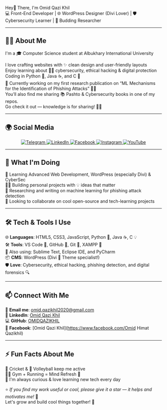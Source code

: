 Hey👋 There, I'm Omid Qazi Khil  
💻 Front-End Developer | 🌐 WordPress Designer (Divi Lover) | 🛡️ Cybersecurity Learner | 📝 Budding Researcher

---

## 🙋‍♂️ About Me
I'm a 🎓 Computer Science student at Albukhary International University

I love crafting websites with ✨ clean design and user-friendly layouts  
Enjoy learning about 🕵️‍♂️ cybersecurity, ethical hacking & digital protection  
Coding in Python 🐍, Java ☕, and C 🧠  
📖 Currently working on my first research publication on “ML Mechanisms for the Identification of Phishing Attacks” 🔬🤖  
You’ll also find me sharing 📚 Pashto & Cybersecurity books in one of my repos.  
Go check it out — knowledge is for sharing! 🔗📖

---

## 🌍 Social Media  

<p align="center">
  <a href="https://t.me/yourtelegramusername" target="_blank">
    <img src="https://img.shields.io/badge/Telegram-2CA5E0?style=for-the-badge&logo=telegram&logoColor=white" alt="Telegram">
  </a>
  <a href="https://www.linkedin.com/in/omid-qazi-khil-62956a27a/" target="_blank">
    <img src="https://img.shields.io/badge/LinkedIn-0077B5?style=for-the-badge&logo=linkedin&logoColor=white" alt="LinkedIn">
  </a>
  <a href="https://www.facebook.com/profile.php?id=100008686566453" target="_blank">
    <img src="https://img.shields.io/badge/Facebook-1877F2?style=for-the-badge&logo=facebook&logoColor=white" alt="Facebook">
  </a>
  <a href="https://www.instagram.com/yourinstagramusername" target="_blank">
    <img src="https://img.shields.io/badge/Instagram-E4405F?style=for-the-badge&logo=instagram&logoColor=white" alt="Instagram">
  </a>
  <a href="https://www.youtube.com/@yourchannelusername" target="_blank">
    <img src="https://img.shields.io/badge/YouTube-FF0000?style=for-the-badge&logo=youtube&logoColor=white" alt="YouTube">
  </a>
</p>



---

## 🚀 What I'm Doing
🌱 Learning Advanced Web Development, WordPress (especially Divi) & CyberSec  
👨‍💻 Building personal projects with 💡 ideas that matter  
📝 Researching and writing on machine learning for phishing attack detection  
🤝 Looking to collaborate on cool open-source and tech-learning projects

---

## 🛠️ Tech & Tools I Use
🌐 **Languages**: HTML5, CSS3, JavaScript, Python 🐍, Java ☕, C 💡  
🛠️ **Tools**: VS Code 🎨, GitHub 🐙, Git 🔧, XAMPP 🧪  
🧠 Also using: Sublime Text, Eclipse IDE, and PyCharm  
📦 **CMS**: WordPress (Divi 🧩 Theme specialist!)  
🛡️ **Love**: Cybersecurity, ethical hacking, phishing detection, and digital forensics 🔍

---

## 📫 Connect With Me
📧 **Email me**: [omid.qazikhil2020@gmail.com](mailto:omid.qazikhil2020@gmail.com)  
🔗 **LinkedIn**: [Omid Qazi Khil](https://www.linkedin.com/in/omid-qazi-khil/)  
💻 **GitHub**: [OMIDQAZIKHIL](https://github.com/OMIDQAZIKHIL)  
📱 **Facebook**: [Omid Qazi Khil](https://www.facebook.com/Omid Himat Qazikhil)

---

## ⚡ Fun Facts About Me
🏏 Cricket & 🏐 Volleyball keep me active  
🏃‍♂️ Gym + Running = Mind Refresh 💪  
🧠 I'm always curious & love learning new tech every day  

⭐ _If you find my work useful or cool, please give it a star — it helps and motivates me!_ 🌟  
Let's grow and build cool things together! 🚀
